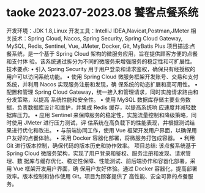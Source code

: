 # taoke   2023.07-2023.08 饕客点餐系统
开发环境：JDK 1.8,Linux
开发工具：IntelliJ IDEA,Navicat,Postman,JMeter
相关技术：Spring Cloud, Nacos, Spring Security, Spring Cloud Gateway, MySQL, Redis, Sentinel, Vue, JMeter, Docker, Git, MyBatis Plus
项目描述:点餐系统，是一个基于 Spring Cloud 架构的微服务应用，旨在提供顾客方便的点餐和支付体
验。该系统通过拆分为不同的微服务来增强服务的稳定性和可扩展性。
技术要点: • 引入 Spring Security 用于用户登录和请求鉴权，确保只有经授权的用户可以访问系统功能。
• 使用 Spring Cloud 微服务框架开发账号、交易和支付系统，并利用 Nacos 实现服务注册和发现，确
保系统的动态扩展和高可用性。
• 配置和管理 Spring Cloud Gateway，统一接入和管理请求，同时实施请求路由和分发策略，以提高
系统性能和安全性。
• 使用 MySQL 数据库存储主要业务数据，负责数据库设计和维护，并集成 Redis 缓存，以提高系统响
应速度并减轻数据库压力。
• 应用 Sentinel 来保障服务的稳定性，实施流量控制和降级策略，同时使用 JMeter 进行压力测试，评
估系统在高负载下的性能表现，并根据测试结果进行优化和改进。
• 与前端协同工作，使用 Vue 框架开发用户界面，以确保用户友好的点餐体验。
• 采用 Docker 容器化部署，将微服务打包成容器。
• 利用 Git 进行版本控制，确保代码的版本历史和协作效率。
项目总结:
该点餐系统基于 Spring Cloud 微服务架构，实现了用户登录和鉴权、服务注册和发现、请求管理、数
据库与缓存优化、稳定性保障、性能测试、前后端协作和容器化部署。采用 Vue 框架开发用户界面，确
保用户友好体验。通过 Docker 容器化，提高部署效率。版本控制和协作使用 Git。项目为顾客提供了
高性能、安全可靠的点餐服务。
